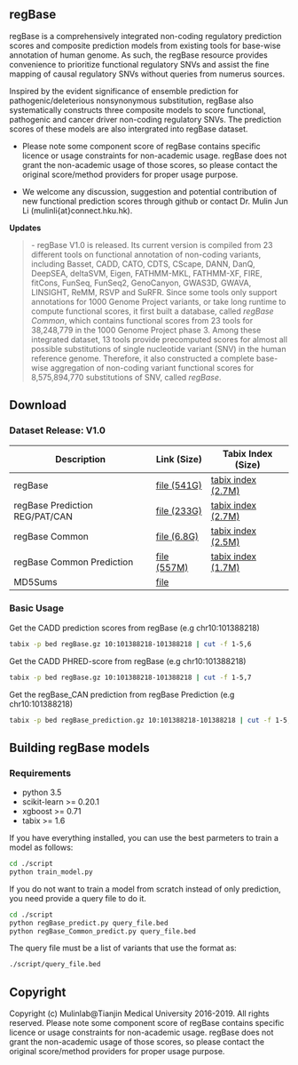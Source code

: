 ## regBase
   regBase is a comprehensively integrated non-coding regulatory prediction scores and composite prediction models from existing tools for base-wise annotation of human genome. As such, the regBase resource provides convenience to prioritize functional regulatory SNVs and assist the fine mapping of causal regulatory SNVs without queries from numerus sources. 
   
   Inspired by the evident significance of ensemble prediction for pathogenic/deleterious nonsynonymous substitution, regBase also systematically constructs three composite models to score functional, pathogenic and cancer driver non-coding regulatory SNVs. The prediction scores of these models are also intergrated into regBase dataset.
   
   - Please note some component score of regBase contains specific licence or usage constraints for non-academic usage. regBase does not grant the non-academic usage of those scores, so please contact the original score/method providers for proper usage purpose.  
 
   - We welcome any discussion, suggestion and potential contribution of new functional prediction scores through github or contact Dr. Mulin Jun Li (mulinli{at}connect.hku.hk). 

**Updates**
<blockquote>
   - regBase V1.0 is released. Its current version is compiled from 23 different tools on functional annotation of non-coding variants, including Basset, CADD, CATO, CDTS, CScape, DANN, DanQ, DeepSEA, deltaSVM, Eigen, FATHMM-MKL, FATHMM-XF, FIRE, fitCons, FunSeq, FunSeq2, GenoCanyon, GWAS3D, GWAVA, LINSIGHT, ReMM, RSVP and SuRFR. Since some tools only support annotations for 1000 Genome Project variants, or take long runtime to compute functional scores, it first built a database, called <i>regBase Common</i>, which contains functional scores from 23 tools for 38,248,779 in the 1000 Genome Project phase 3. Among these integrated dataset, 13 tools provide precomputed scores for almost all possible substitutions of single nucleotide variant (SNV) in the human reference genome. Therefore, it also constructed a complete base-wise aggregation of non-coding variant functional scores for 8,575,894,770 substitutions of SNV, called <i>regBase</i>.
</blockquote>

## Download
### Dataset Release: V1.0

| Description         | Link (Size)                                                  | Tabix Index (Size)                                           |
| ------------------- | ------------------------------------------------------------ | ------------------------------------------------------------ |
| regBase             | [file (541G)](http://mulinlab.org/regbase/hg19/v1.0/regBase/regBase.gz)      | [tabix index (2.7M)](http://mulinlab.org/regbase/hg19/v1.0/regBase/regBase.gz.tbi) |
| regBase Prediction REG/PAT/CAN | [file (233G)](http://mulinlab.org/regbase/hg19/v1.0/regBase/regBase_prediction.gz) | [tabix index (2.7M)](http://mulinlab.org/regbase/hg19/v1.0/regBase/regBase_prediction.gz.tbi) |
| regBase Common      | [file (6.8G)](http://mulinlab.org/regbase/hg19/v1.0/regBase_Common/regBase_Common.gz) | [tabix index (2.5M)](http://mulinlab.org/regbase/hg19/v1.0/regBase_Common/regBase_Common.gz.tbi) |
| regBase Common Prediction | [file (557M)](http://mulinlab.org/regbase/hg19/v1.0/regBase_Common/regBase_Common_prediction.gz) | [tabix index (1.7M)](http://mulinlab.org/regbase/hg19/v1.0/regBase_Common/regBase_Common_prediction.gz.tbi) |
| MD5Sums             | [file](http://mulinlab.org/regbase/hg19/v1.0/MD5SUMs) |  |

### Basic Usage

   Get the CADD prediction scores from regBase (e.g chr10:101388218)
   ```bash
   tabix -p bed regBase.gz 10:101388218-101388218 | cut -f 1-5,6
   ```
   Get the CADD PHRED-score from regBase (e.g chr10:101388218)
   ```bash
   tabix -p bed regBase.gz 10:101388218-101388218 | cut -f 1-5,7
   ```
   Get the regBase_CAN prediction from regBase Prediction (e.g chr10:101388218)
   ```bash
   tabix -p bed regBase_prediction.gz 10:101388218-101388218 | cut -f 1-5,8,9
   ```


## Building regBase models
### Requirements
- python 3.5
- scikit-learn >= 0.20.1
- xgboost >= 0.71
- tabix >= 1.6

If you have everything installed, you can use the best parmeters to train a model as follows:
   ```bash
   cd ./script
   python train_model.py
   ```
If you do not want to train a model from scratch instead of only prediction, you need provide a query file to do it.
   ```bash
   cd ./script
   python regBase_predict.py query_file.bed
   python regBase_Common_predict.py query_file.bed
   ```
The query file must be a list of variants that use the format as:
   ```bash
   ./script/query_file.bed
   ```

## Copyright
Copyright (c) Mulinlab@Tianjin Medical University 2016-2019. All rights reserved.
Please note some component score of regBase contains specific licence or usage constraints for non-academic usage. regBase does not grant the non-academic usage of those scores, so please contact the original score/method providers for proper usage purpose.
